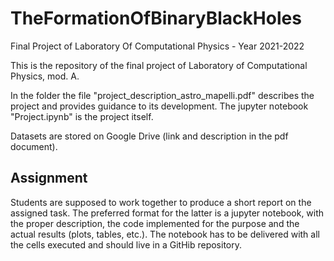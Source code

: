 # TheFormationOfBinaryBlackHoles
Final Project of Laboratory Of Computational Physics   -    Year 2021-2022

This is the repository of the final project of Laboratory of Computational Physics, mod. A.

In the folder the file "project_description_astro_mapelli.pdf" describes the project and provides guidance to its development. The jupyter notebook "Project.ipynb" is the project itself. 

Datasets are stored on Google Drive (link and description in the pdf document).

## Assignment
Students are supposed to work together to produce a short report on the assigned task. The preferred format for the latter is a jupyter notebook, with the proper description, the code implemented for the purpose and the actual results (plots, tables, etc.). The notebook has to be delivered with all the cells executed and should live in a GitHib repository.


